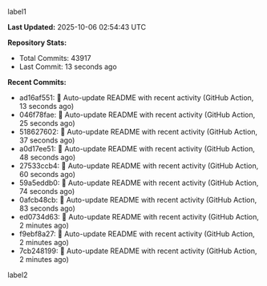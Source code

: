 
label1 
<!-- ACTIVITY_START -->
**Last Updated:** 2025-10-06 02:54:43 UTC

**Repository Stats:**
- Total Commits: 43917
- Last Commit: 13 seconds ago

**Recent Commits:**
- ad16af551: 🤖 Auto-update README with recent activity (GitHub Action, 13 seconds ago)
- 046f78fae: 🤖 Auto-update README with recent activity (GitHub Action, 25 seconds ago)
- 518627602: 🤖 Auto-update README with recent activity (GitHub Action, 37 seconds ago)
- a0d17ee51: 🤖 Auto-update README with recent activity (GitHub Action, 48 seconds ago)
- 27533ccb4: 🤖 Auto-update README with recent activity (GitHub Action, 60 seconds ago)
- 59a5eddb0: 🤖 Auto-update README with recent activity (GitHub Action, 74 seconds ago)
- 0afcb48cb: 🤖 Auto-update README with recent activity (GitHub Action, 83 seconds ago)
- ed0734d63: 🤖 Auto-update README with recent activity (GitHub Action, 2 minutes ago)
- f9ebf8a27: 🤖 Auto-update README with recent activity (GitHub Action, 2 minutes ago)
- 7cb248199: 🤖 Auto-update README with recent activity (GitHub Action, 2 minutes ago)
<!-- ACTIVITY_END -->

label2
